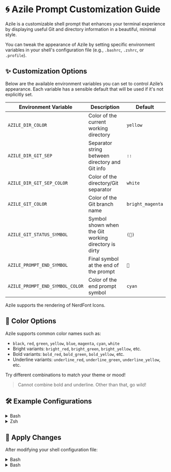 # 🌀 Azile Prompt Customization Guide

Azile is a customizable shell prompt that enhances your terminal experience by
displaying useful Git and directory information in a beautiful, minimal style.

You can tweak the appearance of Azile by setting specific environment variables
in your shell's configuration file (e.g., `.bashrc`, `.zshrc`, or `.profile`).

## ✨ Customization Options

Below are the available environment variables you can set to control Azile’s appearance. 
Each variable has a sensible default that will be used if it's not explicitly set.

| Environment Variable              | Description                                      | Default          |
|----------------------------------|--------------------------------------------------|------------------|
| `AZILE_DIR_COLOR`                | Color of the current working directory           | `yellow`         |
| `AZILE_DIR_GIT_SEP`              | Separator string between directory and Git info  | `::`             |
| `AZILE_DIR_GIT_SEP_COLOR`        | Color of the directory/Git separator             | `white`          |
| `AZILE_GIT_COLOR`                | Color of the Git branch name                     | `bright_magenta` |
| `AZILE_GIT_STATUS_SYMBOL`        | Symbol shown when the Git working directory is dirty | `()`       |
| `AZILE_PROMPT_END_SYMBOL`        | Final symbol at the end of the prompt            | ``              |
| `AZILE_PROMPT_END_SYMBOL_COLOR`  | Color of the end prompt symbol                   | `cyan`           |

Azile supports the rendering of NerdFont Icons.

## 🎨 Color Options

Azile supports common color names such as:

- `black`, `red`, `green`, `yellow`, `blue`, `magenta`, `cyan`, `white`
- Bright variants: `bright_red`, `bright_green`, `bright_yellow`, etc.
- Bold variants: `bold_red`, `bold_green`, `bold_yellow`, etc.
- Underline variants: `underline_red`, `underline_green`, `underline_yellow`, etc.

Try different combinations to match your theme or mood!

> Cannot combine bold and underline. Other than that, go wild!

## 🛠️  Example Configurations

<details>
<summary>Bash</summary>

```sh
export AZILE_DIR_COLOR="bright_blue"
export AZILE_DIR_GIT_SEP=" >> "
export AZILE_DIR_GIT_SEP_COLOR="green"
export AZILE_GIT_COLOR="bright_yellow"
export AZILE_GIT_STATUS_SYMBOL="✗"
export AZILE_PROMPT_END_SYMBOL="❯"
export AZILE_PROMPT_END_SYMBOL_COLOR="bright_cyan"
```
</details>

<details>
<summary>Zsh</summary>

```sh
export AZILE_DIR_COLOR="bright_blue"
export AZILE_DIR_GIT_SEP=" >> "
export AZILE_DIR_GIT_SEP_COLOR="green"
export AZILE_GIT_COLOR="bright_yellow"
export AZILE_GIT_STATUS_SYMBOL="✗"
export AZILE_PROMPT_END_SYMBOL="❯"
export AZILE_PROMPT_END_SYMBOL_COLOR="bright_cyan"
```

</details>

## 🚀 Apply Changes

After modifying your shell configuration file:

<details>
<summary>Bash</summary>

```sh
source ~/.bashrc
```

</details>

<details>
<summary>Bash</summary>

```sh
source ~/.zshrc
```

</details>


